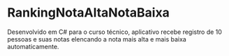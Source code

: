 # RankingNotaAltaNotaBaixa
Desenvolvido em C# para o curso técnico, aplicativo recebe registro de 10 pessoas e suas notas elencando a nota mais alta e mais baixa automaticamente.

